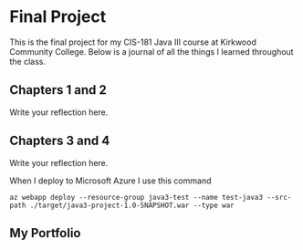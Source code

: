 # Final Project

This is the final project for my CIS-181 Java III course at Kirkwood Community College. Below is a journal of all the things I learned throughout the class.

## Chapters 1 and 2

Write your reflection here.

## Chapters 3 and 4

Write your reflection here.

When I deploy to Microsoft Azure I use this command 

```
az webapp deploy --resource-group java3-test --name test-java3 --src-path ./target/java3-project-1.0-SNAPSHOT.war --type war
```

## My Portfolio

